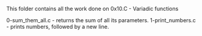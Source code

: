 This folder contains all the work done on 0x10.C - Variadic functions

0-sum_them_all.c - returns the sum of all its parameters.
1-print_numbers.c -  prints numbers, followed by a new line.
